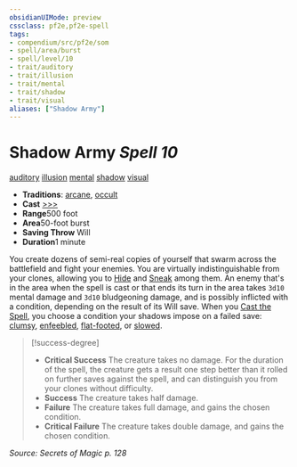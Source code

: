```yaml
---
obsidianUIMode: preview
cssclass: pf2e,pf2e-spell
tags:
- compendium/src/pf2e/som
- spell/area/burst
- spell/level/10
- trait/auditory
- trait/illusion
- trait/mental
- trait/shadow
- trait/visual
aliases: ["Shadow Army"]
---
```

# Shadow Army *Spell 10*   
[auditory](rules/traits/auditory.md)  [illusion](rules/traits/illusion.md)  [mental](rules/traits/mental.md)  [shadow](rules/traits/shadow.md)  [visual](rules/traits/visual.md)  

- **Traditions**: [arcane](rules/traits/arcane.md), [occult](rules/traits/occult.md)
- **Cast** [>>>](rules/core-rulebook/chapter-9-playing-the-game.md#Actions "Three-Action") 
- **Range**500 foot
- **Area**50-foot burst
- **Saving Throw** Will
- **Duration**1 minute

You create dozens of semi-real copies of yourself that swarm across the battlefield and fight your enemies. You are virtually indistinguishable from your clones, allowing you to [Hide](rules/actions/hide.md) and [Sneak](rules/actions/sneak.md) among them. An enemy that's in the area when the spell is cast or that ends its turn in the area takes `3d10` mental damage and `3d10` bludgeoning damage, and is possibly inflicted with a condition, depending on the result of its Will save. When you [Cast the Spell](rules/actions/cast-a-spell.md), you choose a condition your shadows impose on a failed save: [clumsy](rules/conditions.md#Clumsy), [enfeebled](rules/conditions.md#Enfeebled), [flat-footed](rules/conditions.md#Flat-footed), or [slowed](rules/conditions.md#Slowed).

> [!success-degree] 
> - **Critical Success** The creature takes no damage. For the duration of the spell, the creature gets a result one step better than it rolled on further saves against the spell, and can distinguish you from your clones without difficulty.
> - **Success** The creature takes half damage.
> - **Failure** The creature takes full damage, and gains the chosen condition.
> - **Critical Failure** The creature takes double damage, and gains the chosen condition.

*Source: Secrets of Magic p. 128*